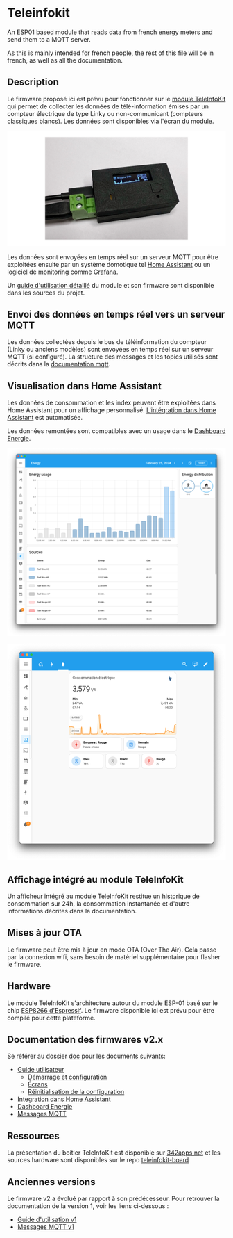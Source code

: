 # Teleinfokit

An ESP01 based module that reads data from french energy meters and send them to a MQTT server. 

As this is mainly intended for french people, the rest of this file will be in french, as well as all the documentation.

## Description

Le firmware proposé ici est prévu pour fonctionner sur le [module TeleInfoKit](https://342apps.net) qui permet de collecter les données de télé-information émises par un compteur électrique de type Linky ou non-communicant (compteurs classiques blancs). Les données sont disponibles via l'écran du module.

![teleinfokit](./doc/img/teleinfokit_01_screen_wide.png)

Les données sont envoyées en temps réel sur un serveur MQTT pour être exploitées ensuite par un système domotique tel [Home Assistant](https://www.home-assistant.io/) ou un logiciel de monitoring comme [Grafana](https://www.home-assistant.io/).

Un [guide d'utilisation détaillé](./doc/user-guide.md) du module et son firmware sont disponible dans les sources du projet.

## Envoi des données en temps réel vers un serveur MQTT

Les données collectées depuis le bus de téléinformation du compteur (Linky ou anciens modèles) sont envoyées en temps réel sur un serveur MQTT (si configuré). La structure des messages et les topics utilisés sont décrits dans la [documentation mqtt](./doc/mqtt.md).

## Visualisation dans Home Assistant

Les données de consommation et les index peuvent être exploitées dans Home Assistant pour un affichage personnalisé. [L'intégration dans Home Assistant](./doc/configuration-ha.md) est automatisée.

Les données remontées sont compatibles avec un usage dans le [Dashboard Energie](./doc/dashboard-energy.md).

![index](./doc/img/energy-dashboard.png)

![graphe](./doc/img/graph-power.png)

## Affichage intégré au module TeleInfoKit

Un afficheur intégré au module TeleInfoKit restitue un historique de consommation sur 24h, la consommation instantanée et d'autre informations décrites dans la documentation.

## Mises à jour OTA

Le firmware peut être mis à jour en mode OTA (Over The Air). Cela passe par la connexion wifi, sans besoin de matériel supplémentaire pour flasher le firmware.

## Hardware

Le module TeleInfoKit s'architecture autour du module ESP-01 basé sur le chip [ESP8266 d'Espressif](https://www.espressif.com/en/products/socs/esp8266). Le firmware disponible ici est prévu pour être compilé pour cette plateforme.

## Documentation des firmwares v2.x

Se référer au dossier [doc](/doc) pour les documents suivants:

* [Guide utilisateur](./doc/user-guide.md)
  * [Démarrage et configuration](./doc/user-guide.md#démarrage-et-configuration)
  * [Écrans](./doc/user-guide.md#écrans)
  * [Réinitialisation de la configuration](./doc/user-guide.md#réinitialisation-de-la-configuration-factory-reset)
* [Integration dans Home Assistant](./doc/configuration-ha.md)
* [Dashboard Energie](./doc/dashboard-energy.md)
* [Messages MQTT](./doc/mqtt.md)

## Ressources

La présentation du boitier TeleInfoKit est disponible sur [342apps.net](https://342apps.net) et les sources hardware sont disponibles sur le repo [teleinfokit-board](https://github.com/342apps/teleinfokit-board)

## Anciennes versions

Le firmware v2 a évolué par rapport à son prédécesseur. Pour retrouver la documentation de la version 1, voir les liens ci-dessous :

- [Guide d'utilisation v1](./doc/user-guide_v1.x.md)
- [Messages MQTT v1](./doc/mqtt_v1.md)
